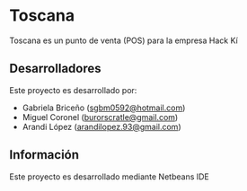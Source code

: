 ﻿Toscana
=======

Toscana es un punto de venta (POS) para la empresa Hack Kí

Desarrolladores
---------------

Este proyecto es desarrollado por:

- Gabriela Briceño (sgbm0592@hotmail.com)
- Miguel Coronel (burorscratle@gmail.com)
- Arandi López (arandilopez.93@gmail.com)

Información
-----------
Este proyecto es desarrollado mediante Netbeans IDE
